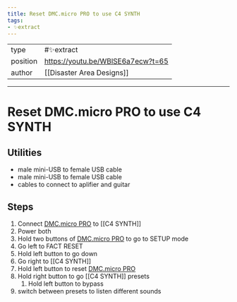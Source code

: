 ```yaml
---
title: Reset DMC.micro PRO to use C4 SYNTH
tags:
- ✨extract
---
```



<table>
<tr>
<td> type </td>
<td> #✨extract </td>
</tr>
<tr>
<td> position </td>
<td> <a href="https://youtu.be/WBlSE6a7ecw?t=65">https://youtu.be/WBlSE6a7ecw?t=65</a> </td>
</tr>
<tr>
<td> author </td>
<td> [[Disaster Area Designs]] </td>
</tr>
</table>


---

# Reset DMC.micro PRO to use C4 SYNTH

## Utilities
- male mini-USB to female USB cable
- male mini-USB to female USB cable
- cables to connect to aplifier and guitar

## Steps
1. Connect [DMC.micro PRO](/Extracts/DMC.micro%20PRO.md) to [[C4 SYNTH]]
2. Power both
3. Hold two buttons of [DMC.micro PRO](/Extracts/DMC.micro%20PRO.md) to go to SETUP mode
4. Go left to FACT RESET
5. Hold left button to go down
6. Go right to [[C4 SYNTH]]
7. Hold left button to reset [DMC.micro PRO](/Extracts/DMC.micro%20PRO.md)
8. Hold right button to go [[C4 SYNTH]] presets
	1. Hold left button to bypass
9. switch between presets to listen different sounds
